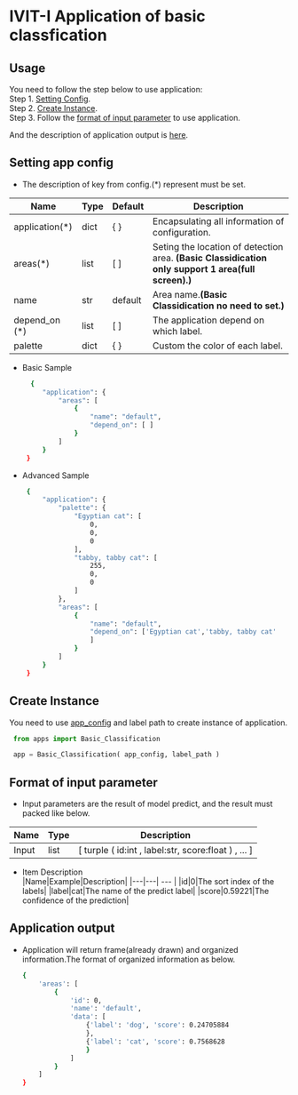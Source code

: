 # IVIT-I Application of basic classfication
## Usage
You need to follow the step below to use application:  
Step 1. [Setting Config](#setting-app-config).  
Step 2. [Create Instance](#create-instance).  
Step 3. Follow the [format of input parameter](#format-of-input-parameter) to use application.

And the description of application output is [here](#application-output).   
## Setting app config 
* The description of key from config.(*) represent must be set.  

| Name | Type | Default | Description |
| --- | --- | --- | --- |
|application(*)|dict|{  }|Encapsulating all information of configuration.|
|areas(*)|list|[  ]|Seting the location of detection area. **(Basic Classidication only support 1 area(full screen).)**|
|name|str|default|Area name.**(Basic Classidication no need to set.)**|
| depend_on (*) | list | [ ] | The application depend on which label. |
| palette | dict | { } | Custom the color of each label. |
* Basic Sample
   ```bash
     {
        "application": {
            "areas": [
                {
                    "name": "default",
                    "depend_on": [ ]
                }
            ]
        }
    }

   ```
* Advanced Sample

   ```bash
    {
        "application": {
            "palette": {
                "Egyptian cat": [
                    0,
                    0,
                    0
                ],
                "tabby, tabby cat": [
                    255,
                    0,
                    0
                ]
            },
            "areas": [
                {
                    "name": "default",
                    "depend_on": ['Egyptian cat','tabby, tabby cat'
                    ]
                }
            ]
        }
    }
   ``` 
## Create Instance
You need to use [app_config](#setting-app-config) and label path to create instance of application.
   ```python
    from apps import Basic_Classification

    app = Basic_Classification( app_config, label_path )
   ``` 
## Format of input parameter
* Input parameters are the result of model predict, and the result must packed like below.

| Name |Type | Description |
|--- |--- | --- |
| Input|list|[ turple ( id:int , label:str, score:float ) , ... ]|

* Item Description  
    |Name|Example|Description|
    |---|---| --- |
    |id|0|The sort index of the labels|
    |label|cat|The name of the predict label|
    |score|0.59221|The confidence of the prediction|

## Application output 
* Application will return frame(already drawn) and organized information.The format of organized information as below.
    ```bash
    {
        'areas': [
            {
                'id': 0, 
                'name': 'default', 
                'data': [
                    {'label': 'dog', 'score': 0.24705884
                    },
                    {'label': 'cat', 'score': 0.7568628
                    }
                ]
            }
        ]
    }
    
    ```